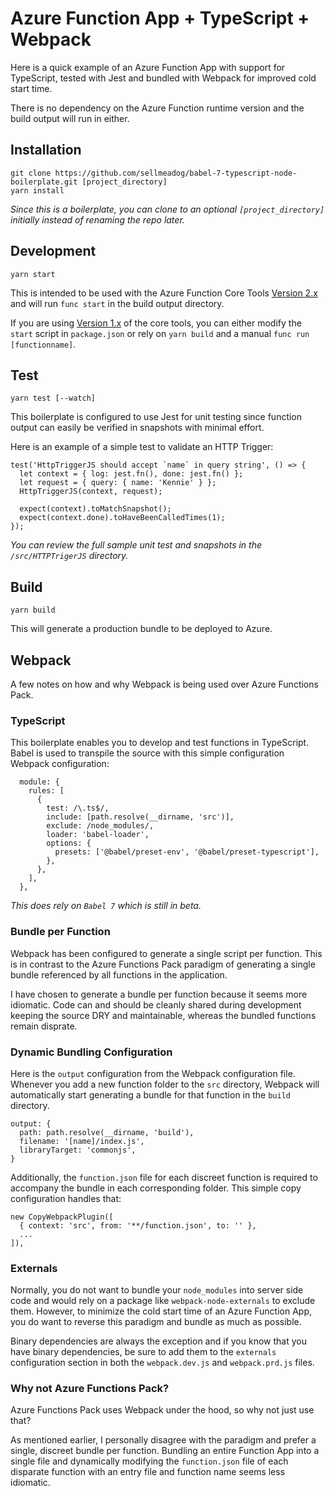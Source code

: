 # Azure Function App + TypeScript + Webpack

Here is a quick example of an Azure Function App with support for TypeScript, tested with Jest and bundled with Webpack for improved cold start time.

There is no dependency on the Azure Function runtime version and the build output will run in either.

## Installation

```
git clone https://github.com/sellmeadog/babel-7-typescript-node-boilerplate.git [project_directory]
yarn install
```

_Since this is a boilerplate, you can clone to an optional `[project_directory]` initially instead of renaming the repo later._

## Development

```
yarn start
```

This is intended to be used with the Azure Function Core Tools [Version 2.x](https://docs.microsoft.com/en-us/azure/azure-functions/functions-run-local#v2) and will run `func start` in the build output directory.

If you are using [Version 1.x](https://docs.microsoft.com/en-us/azure/azure-functions/functions-run-local#v1) of the core tools, you can either modify the `start` script in `package.json` or rely on `yarn build` and a manual `func run [functionname]`.

## Test

```
yarn test [--watch]
```

This boilerplate is configured to use Jest for unit testing since function output can easily be verified in snapshots with minimal effort.

Here is an example of a simple test to validate an HTTP Trigger:

```
test('HttpTriggerJS should accept `name` in query string', () => {
  let context = { log: jest.fn(), done: jest.fn() };
  let request = { query: { name: 'Kennie' } };
  HttpTriggerJS(context, request);

  expect(context).toMatchSnapshot();
  expect(context.done).toHaveBeenCalledTimes(1);
});
```

_You can review the full sample unit test and snapshots in the `/src/HTTPTrigerJS` directory._

## Build

```
yarn build
```

This will generate a production bundle to be deployed to Azure.

## Webpack

A few notes on how and why Webpack is being used over Azure Functions Pack.

### TypeScript

This boilerplate enables you to develop and test functions in TypeScript. Babel is used to transpile the source with this simple configuration Webpack configuration:

```
  module: {
    rules: [
      {
        test: /\.ts$/,
        include: [path.resolve(__dirname, 'src')],
        exclude: /node_modules/,
        loader: 'babel-loader',
        options: {
          presets: ['@babel/preset-env', '@babel/preset-typescript'],
        },
      },
    ],
  },
```

_This does rely on `Babel 7` which is still in beta._

### Bundle per Function

Webpack has been configured to generate a single script per function. This is in contrast to the Azure Functions Pack paradigm of generating a single bundle referenced by all functions in the application.

I have chosen to generate a bundle per function because it seems more idiomatic. Code can and should be cleanly shared during development keeping the source DRY and maintainable, whereas the bundled functions remain disprate.

### Dynamic Bundling Configuration

Here is the `output` configuration from the Webpack configuration file. Whenever you add a new function folder to the `src` directory, Webpack will automatically start generating a bundle for that function in the `build` directory.

```
output: {
  path: path.resolve(__dirname, 'build'),
  filename: '[name]/index.js',
  libraryTarget: 'commonjs',
}
```

Additionally, the `function.json` file for each discreet function is required to accompany the bundle in each corresponding folder. This simple copy configuration handles that:

```
new CopyWebpackPlugin([
  { context: 'src', from: '**/function.json', to: '' },
  ...
]),
```

### Externals

Normally, you do not want to bundle your `node_modules` into server side code and would rely on a package like `webpack-node-externals` to exclude them. However, to minimize the cold start time of an Azure Function App, you do want to reverse this paradigm and bundle as much as possible.

Binary dependencies are always the exception and if you know that you have binary dependencies, be sure to add them to the `externals` configuration section in both the `webpack.dev.js` and `webpack.prd.js` files.

### Why not Azure Functions Pack?

Azure Functions Pack uses Webpack under the hood, so why not just use that?

As mentioned earlier, I personally disagree with the paradigm and prefer a single, discreet bundle per function. Bundling an entire Function App into a single file and dynamically modifying the `function.json` file of each disparate function with an entry file and function name seems less idiomatic.
